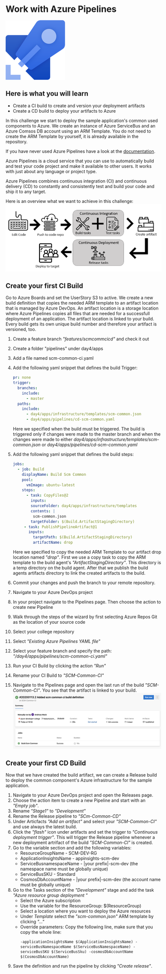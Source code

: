 # Work with Azure Pipelines

![Azure Pipelines](./images/pipelines.svg)

## Here is what you will learn
- Create a CI build to create and version your deployment artifacts
- Create a CD build to deploy your artifacts to Azure

In this challenge we start to deploy the sample application's common used components to Azure. We create an instance of Azure ServiceBus and an Azure Comsos DB account using an ARM Template. You do not need to create the ARM Template by yourself, it is already available in the repository.

If you have never used Azure Pipelines have a look at the [documentation](https://docs.microsoft.com/azure/devops/pipelines/get-started/what-is-azure-pipelines?view=azure-devops).

Azure Pipelines is a cloud service that you can use to automatically build and test your code project and make it available to other users. It works with just about any language or project type.

Azure Pipelines combines continuous integration (CI) and continuous delivery (CD) to constantly and consistently test and build your code and ship it to any target.

Here is an overview what we want to achieve in this challenge:
![CI-CD-Flow](./images/ci-cd-build-flow.png)

## Create your first CI Build

Go to Azure Boards and set the UserStory S3 to active. We create a new build definition that copies the needed ARM template to an artifact location that is managed by Azure DevOps. An artifact location is a storage location where Azure Pipelines copies all files that are needed for a successfull deployment of an application. The artifact location is linked to your build. Every build gets its own unique build number and therefore your artifact is versioned, too.

1. Create a feature branch *"features/scmcommcicd"* and check it out
2. Create a folder "pipelines" under day4/apps
3. Add a file named scm-common-ci.yaml
4. Add the following yaml snippet that defines the build Trigger:
   ```yaml
   pr: none
   trigger:
     branches:
       include:
         - master
     paths:
       include:
         - day4/apps/infrastructure/templates/scm-common.json
         - day4/apps/pipelines/cd-scm-common.yaml

   ```
   Here we specified when the build must be triggered. The build is triggered only if changes were made to the master branch and when the changes were made to either *day4/apps/infrastructure/templates/scm-common.json* or *day4/apps/pipelines/cd-scm-common.yaml*
5. Add the following yaml snippet that defines the build steps:
   ```yaml
   jobs:
     - job: Build
       displayName: Build Scm Common
       pool:
         vmImage: ubuntu-latest
       steps:
         - task: CopyFiles@2
           inputs:
           sourceFolder: day4/apps/infrastructure/templates
           contents: |
            scm-common.json
           targetFolder: $(Build.ArtifactStagingDirectory)
        - task: PublishPipelineArtifact@1
          inputs:
            targetPath: $(Build.ArtifactStagingDirectory)
            artifactName: drop
   ```
   Here we specified to copy the needed ARM Template to our artifact drop location named *"drop"*.
   First we use a copy task to copy the ARM template to the build agent's *"ArtifactStagingDirectory"*. This directory is a temp directory on the build agent. After that we publish the build agents artifacts directory to link the created artifacts to the build.

6. Commit your changes and push the branch to your remote repository.
7. Navigate to your Azure DevOps project
8. In your project navigate to the Pipelines page. Then choose the action to create  new Pipeline
9. Walk through the steps of the wizard by first selecting Azure Repos Git as the location of your source code
10. Select your college repository
11. Select *"Existing Azure Pipelines YAML file"*
12. Select your feature branch and specify the path: *"/day4/apps/pipelines/scm-common-ci.yaml"*
13. Run your CI Build by clicking the action *"Run"*
14. Rename your CI Build to *"SCM-Common-CI"*
15. Navigate to the Pipelines page and open the last run of the build *"SCM-Common-CI"*. You see that the artifact is linked to your build.
    ![Published Artifact](./images/published-artifact.png)

## Create your first CD Build

Now that we have created the build artifact, we can create a Release build to deploy the common component's Azure infrastructure for the sample application.

1. Navigate to your Azure DevOps project and open the Releases page.
2. Choose the action item to create a new Pipeline and start with an *"Empty job"*.
3. Rename *"Stage1"* to *"Development"*
4. Rename the Release pipeline to *"SCm-Common-CD"*
5. Under Articfacts *"Add an artifact"* and select your *"SCM-Common-CI"* and use always the latest build.
6. Click the *"flash"* icon under artifacts and set the trigger to *"Continuous deployment trigger"*. This will trigger the Release pipeline whenever a new deployment artrifact of the build *"SCM-Common-CI"* is created.
7. Go to the variable section and add the following variables:
   - ResourceGroupName - SCM-DEV-RG
   - ApplicationInsightsName - appinsights-scm-dev
   - ServiceBusnamespaceName - |your prefix|-scm-dev (the namespace name must be globally unique)
   - ServiceBusSKU - Standard
   - CosmosDbAccountName - |your prefix|-scm-dev (the account name must be globally unique)
8. Go to the Tasks section of the *"Development"* stage and add the task *"Azure resource group deployment
"*
    - Select the Azure subscription 
    - Use the variable for the ResourceGroup: $(ResourceGroup)
    - Select a location where you want to deploy the Azure resources
    - Under *Template* select the *"scm-common.json"* ARM template by clicking *"..."*
    - Override parameters: Copy the following line, make sure that you copy the whole line:
      ```
      -applicationInsightsName $(ApplicationInsightsName) -serviceBusNamespaceName $(ServiceBusNamespaceName) -serviceBusSKU $(ServiceBusSku) -cosmosDbAccountName $(CosmosDbAccountName)
      ```
9. Save the definition and run the pipeline by clicking *"Create release"*.